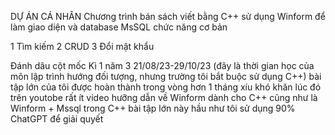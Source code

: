 DỰ ÁN CÁ NHÂN
Chương trình bán sách 
viết bằng C++ sử dụng Winform để làm giao diện và database MsSQL
chức năng cơ bản

1 Tìm kiếm
2 CRUD
3 Đổi mật khẩu



















Đánh dâu cột mốc
Kì 1 năm 3 21/08/23-29/10/23 (đây là thời gian học của môn lập trình hướng đối tượng, nhưng trường tôi bắt buộc sử dụng C++)
bài tập lớn của tôi được hoàn thành trong vòng hơn 1 tháng xíu
khó khăn lúc đó
trên youtobe rất ít video hưỡng dẫn về Winform dành cho C++ cũng như là Winform + Mssql trong C++
bài tập lớn này hầu như tôi sử dụng 90% ChatGPT để giải quyết
